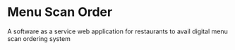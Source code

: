 # Menu Scan Order
 A software as a service web application for restaurants to avail digital menu scan ordering system
